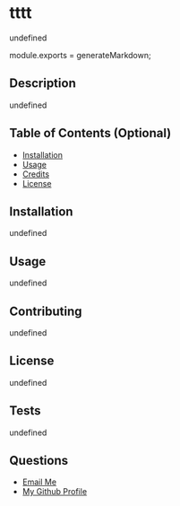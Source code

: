 # tttt

  undefined  

module.exports = generateMarkdown;

## Description
 
undefined 

## Table of Contents (Optional)
 
- [Installation](#installation)
- [Usage](#usage)
- [Credits](#credits)
- [License](#license)

## Installation

undefined

## Usage

undefined 

## Contributing

undefined 

## License

undefined
 
## Tests

 undefined

 ## Questions
   <ul>
     <li> <a href='mailto://1@t.com?subject="contact me"&body="hi"'> Email Me </a>  </li>
     <li> <a href='https://github.com/fieofjiejfie'> My Github Profile </a>   </li> 
  </ul>
